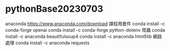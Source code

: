 # pythonBase20230703
anaconda
https://www.anaconda.com/download
課程用套件
conda install -c conda-forge openai
conda install -c conda-forge python-dotenv
爬蟲
conda install -c anaconda beautifulsoup4
conda install -c anaconda html5lib
網路處理
conda install -c anaconda requests
